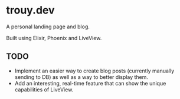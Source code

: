 # trouy.dev

A personal landing page and blog.

Built using Elixir, Phoenix and LiveView.

## TODO

- Implement an easier way to create blog posts (currently manually sending to DB) as well as a way to better display them.
- Add an interesting, real-time feature that can show the unique capabilities of LiveView.
